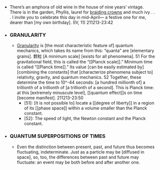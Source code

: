 - There’s an amphora
of old wine in the house
of nine years’ vintage.
There is in the garden, Phyllis,
laurel for [braiding crowns](((UfPQiHGBq)))
and much ivy . . . 
I invite you to celebrate
this day in mid-April—
a festive one for me,
dearer than [my own birthday]. (IV, 11)
211213-23:42
- ### GRANULARITY
    - [Granularity](((gi3XJ6GnS))) is [the most characteristic feature of] quantum mechanics, which takes its name from this: “quanta” are [elementary grains]. 颗粒 [A minimum scale] [exists for all phenomena]. 51 For the gravitational field, this is called the “[[Planck scale]].” Minimum time is called “[[Planck time]].” Its value [can be easily estimated by] [combining the constants] that [characterize phenomena subject to] relativity, gravity, and quantum mechanics. 52 Together, these determine the time to 10^-44 seconds: [a hundred millionth of] a trillionth of a trillionth of [a trillionth of a second]. This is Planck time: at this [extremely minuscule level], [[quantum effect]]s on time [become manifest].
211213-23:50
        - [51]: [It is not possible to] locate a [[degree of liberty]] in a region of its [[phase space]] within a volume smaller than the Planck constant.
        - [52]: The speed of light, the Newton constant and the Planck constant.
- ### QUANTUM SUPERPOSITIONS OF TIMES
    - Even the distinction between present, past, and future thus becomes fluctuating, indeterminate. Just as a particle may be [diffused in space], so, too, the differences between past and future may fluctuate: an event may be both before and after another one.
